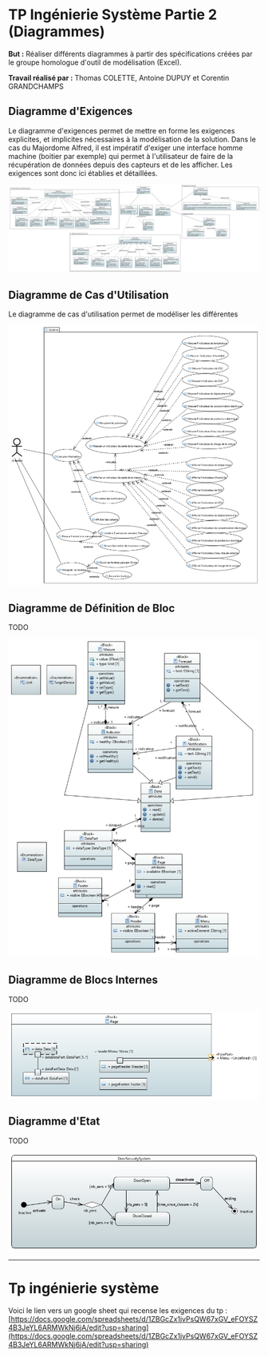 # TP Ingénierie Système Partie 2 (Diagrammes)

**But :** Réaliser différents diagrammes à partir des spécifications créées par le groupe homologue d'outil de modélisation (Excel).

**Travail réalisé par :** Thomas COLETTE, Antoine DUPUY et Corentin GRANDCHAMPS

## Diagramme d'Exigences 

Le diagramme d'exigences permet de mettre en forme les exigences explicites, et implicites nécessaires à la modélisation de la solution. Dans le cas du Majordome Alfred, il est impératif d'exiger une interface homme machine (boitier par exemple) qui permet à l'utilisateur de faire de la récupération de données depuis des capteurs et de les afficher. Les exigences sont donc ici établies et détaillées.

![Requirement](https://github.com/DupuyAntoine/ingenierie_sys/blob/master/alfred-majordome/Requirement.PNG)

## Diagramme de Cas d'Utilisation

Le diagramme de cas d'utilisation permet de modéliser les différentes

![UseCase](https://github.com/DupuyAntoine/ingenierie_sys/blob/master/alfred-majordome/UseCase.PNG)

## Diagramme de Définition de Bloc

TODO

![Block](https://github.com/DupuyAntoine/ingenierie_sys/blob/master/alfred-majordome/Block.png)

## Diagramme de Blocs Internes

TODO

![InternalBlock](https://github.com/DupuyAntoine/ingenierie_sys/blob/block-diagram/alfred-majordome/InternalBlock.PNG)

## Diagramme d'Etat

TODO

![StateMachine](https://github.com/DupuyAntoine/ingenierie_sys/blob/block-diagram/alfred-majordome/StateMachine.PNG)


------------------------------------------------------------------------
# Tp ingénierie système

Voici le lien vers un google sheet qui recense les exigences du tp :
[https://docs.google.com/spreadsheets/d/1ZBGcZx1jvPsQW67xGV_eFOYSZ4B3JeYL6ARMWkNj6jA/edit?usp=sharing](https://docs.google.com/spreadsheets/d/1ZBGcZx1jvPsQW67xGV_eFOYSZ4B3JeYL6ARMWkNj6jA/edit?usp=sharing)
